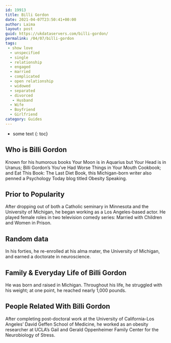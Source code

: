 ```yaml
---
id: 19913
title: Billi Gordon
date: 2021-04-07T23:50:41+00:00
author: Laima
layout: post
guid: https://ukdataservers.com/billi-gordon/
permalink: /04/07/billi-gordon
tags:
 - show love
  - unspecified
  - single
  - relationship
  - engaged
  - married
  - complicated
  - open relationship
  - widowed
  - separated
  - divorced
   - Husband
  - Wife
  - Boyfriend
  - Girlfriend
category: Guides
---
```


* some text
{: toc}


## Who is Billi Gordon
                  
                  
                  
Known for his humorous books Your Moon is in Aquarius but Your Head is in Uranus; Billi Gordon&#8217;s You&#8217;ve Had Worse Things in Your Mouth Cookbook; and Eat This Book: The Last Diet Book, this Michigan-born writer also penned a Psychology Today blog titled Obesity Speaking.
                  
              
            
              
            
                
                
                
## Prior to Popularity
                  
                  
                  
After dropping out of both a Catholic seminary in Minnesota and the University of Michigan, he began working as a Los Angeles-based actor. He played female roles in two television comedy series: Married with Children and Women in Prison.
                  
              
            
              
            
                
                
                
## Random data
                  
                  
                  
In his forties, he re-enrolled at his alma mater, the University of Michigan, and earned a doctorate in neuroscience.
                  
              
            
              
            
                
                
                
## Family & Everyday Life of Billi Gordon
                  
                  
                  
He was born and raised in Michigan. Throughout his life, he struggled with his weight; at one point, he reached nearly 1,000 pounds.
                  
              
            
              
            
                
                
                
## People Related With Billi Gordon
                  
                  
                  
After completing post-doctoral work at the University of California-Los Angeles&#8217; David Geffen School of Medicine, he worked as an obesity researcher at UCLA&#8217;s Gail and Gerald Oppenheimer Family Center for the Neurobiology of Stress.
                  
              
            
              
            
                
              
            
              
              
            
            
              
            
          
          
          